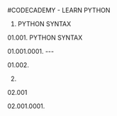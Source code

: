 
#CODECADEMY - LEARN PYTHON

01. PYTHON SYNTAX

01.001. PYTHON SYNTAX
  
01.001.0001. ---

01.002.

02.

02.001

02.001.0001.
